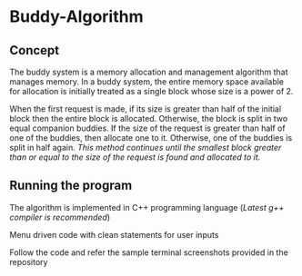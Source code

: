 # Buddy-Algorithm

## Concept

The buddy system is a memory allocation and management algorithm that manages memory. In a buddy system, the entire memory space available for allocation is initially treated as a single block whose size is a power of 2.

When the first request is made, if its size is greater than half of the initial block then the entire block is allocated.
Otherwise, the block is split in two equal companion buddies. If the size of the request is greater than half of one of the buddies, then allocate one to it.
Otherwise, one of the buddies is split in half again.
_This method continues until the smallest block greater than or equal to the size of the request is found and allocated to it._

## Running the program

The algorithm is implemented in C++ programming language (_Latest g++ compiler is recommended_)

Menu driven code with clean statements for user inputs

Follow the code and refer the sample terminal screenshots provided in the repository

